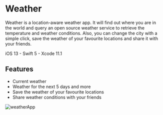 # Weather

Weather is a location-aware weather app. It will find out where you are in the world and query an open source weather service to retrieve the temperature and weather conditions. Also, you can change the city with a simple click, save the weather of your favourite locations and share it with your friends.

iOS 13 - Swift 5 - Xcode 11.1

## Features
* Current weather
* Weather for the next 5 days and more
* Save the weather of your favourite locations
* Share weather conditions with your friends


![weatherApp](https://user-images.githubusercontent.com/52069193/70132786-cc71fe80-167c-11ea-8df7-3b82f5b3d46f.jpg)
